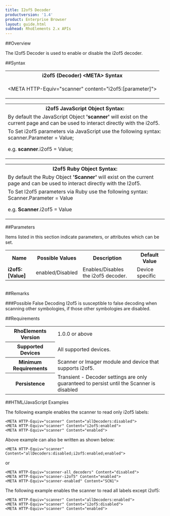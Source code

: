 ```yaml
---
title: I2of5 Decoder
productversion: '1.4'
product: Enterprise Browser
layout: guide.html
subhead: RhoElements 2.x APIs
---
```


##Overview

The I2of5 Decoder is used to enable or disable the i2of5 decoder.

##Syntax

<table class="re-table"><tr><th class="tableHeading">i2of5 (Decoder) &lt;META&gt; Syntax
</th></tr><tr><td class="clsSyntaxCells clsOddRow"><p>&lt;META HTTP-Equiv="scanner" content="i2of5:[parameter]"&gt;</p></td></tr></table>
<table class="re-table"><tr><th class="tableHeading">i2of5 JavaScript Object Syntax:</th></tr><tr><td class="clsSyntaxCells clsOddRow">
By default the JavaScript Object <b>'scanner'</b> will exist on the current page and can be used to interact directly with the i2of5.
</td></tr><tr><td class="clsSyntaxCells clsEvenRow">
To Set i2of5 parameters via JavaScript use the following syntax: scanner.Parameter = Value;
<P />e.g. <b>scanner</b>.i2of5 = Value;
</td></tr></table>
<table class="re-table"><tr><th class="tableHeading">I2of5 Ruby Object Syntax:</th></tr><tr><td class="clsSyntaxCells clsOddRow">
By default the Ruby Object <b>'Scanner'</b> will exist on the current page and can be used to interact directly with the I2of5.
</td></tr><tr><td class="clsSyntaxCells clsEvenRow">
To Set I2of5 parameters via Ruby use the following syntax: Scanner.Parameter = Value
<P />e.g. <b>Scanner</b>.i2of5 = Value
</td></tr></table>



##Parameters


Items listed in this section indicate parameters, or attributes which can be set.
<table class="re-table"><col width="20%" /><col width="20%" /><col width="38%" /><col width="22%" /><tr><th class="tableHeading">Name</th><th class="tableHeading">Possible Values</th><th class="tableHeading">Description</th><th class="tableHeading">Default Value</th></tr><tr><td class="clsSyntaxCells clsOddRow"><b>i2of5:[Value]
</b></td><td class="clsSyntaxCells clsOddRow">enabled/Disabled</td><td class="clsSyntaxCells clsOddRow">Enables/Disables the i2of5 decoder.</td><td class="clsSyntaxCells clsOddRow">Device specific</td></tr></table>
<table class="re-table"><col width="78%" /><col width="8%" /><col width="1%" /><col width="5%" /><col width="1%" /><col width="5%" /><col width="2%" /></table>




##Remarks


###Possible False Decoding
I2of5 is susceptible to false decoding when scanning other symbologies, if those other symbologies are disabled.




##Requirements

<table class="re-table"><tr><th class="tableHeading">RhoElements Version</th><td class="clsSyntaxCell clsEvenRow">1.0.0 or above
</td></tr><tr><th class="tableHeading">Supported Devices</th><td class="clsSyntaxCell clsOddRow">All supported devices.</td></tr><tr><th class="tableHeading">Minimum Requirements</th><td class="clsSyntaxCell clsOddRow">Scanner or Imager module and device that supports i2of5.</td></tr><tr><th class="tableHeading">Persistence</th><td class="clsSyntaxCell clsEvenRow">Transient - Decoder settings are only guaranteed to persist until the Scanner is disabled</td></tr></table>


##HTML/JavaScript Examples

The following example enables the scanner to read only i2of5 labels:

	<META HTTP-Equiv="scanner" Content="allDecoders:disabled">
	<META HTTP-Equiv="scanner" Content="i2of5:enabled">
	<META HTTP-Equiv="scanner" Content="enabled">
	
Above example can also be written as shown below:

	<META HTTP-Equiv="scanner" Content="allDecoders:disabled;i2of5:enabled;enabled">
	
or

	<META HTTP-Equiv="scanner-all_decoders" Content="disabled">
	<META HTTP-Equiv="scanner-i2of5" Content="enabled">
	<META HTTP-Equiv="scanner-enabled" Content="SCN1">
	
The following example enables the scanner to read all labels except i2of5:

	<META HTTP-Equiv="scanner" Content="allDecoders:enabled">
	<META HTTP-Equiv="scanner" Content="i2of5:disabled">
	<META HTTP-Equiv="scanner" Content="enabled">
	





